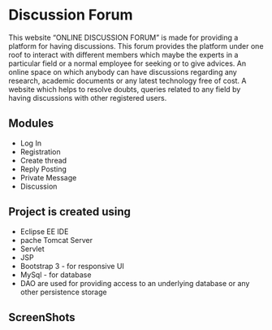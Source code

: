 # Discussion Forum

This website “ONLINE DISCUSSION FORUM” is made for providing a  platform for having discussions. This forum provides the platform under one roof to interact with different members which maybe the experts in a  particular field or a normal employee for seeking or to give advices. An online space on which anybody can have discussions regarding any research, academic documents or any latest technology free of cost. A website which helps to resolve doubts, queries related to any field by having discussions with other registered users.

## Modules ##

* Log In
* Registration
* Create thread
* Reply Posting
* Private Message
* Discussion

## Project is created using
* Eclipse EE IDE
* pache Tomcat Server
* Servlet
* JSP
* Bootstrap 3 - for responsive UI
* MySql - for database
* DAO are used for providing access to an underlying database or any other persistence storage

## ScreenShots

